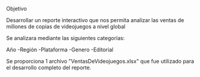 Objetivo

Desarrollar un reporte interactivo que nos permita analizar las ventas de millones de copias de videojuegos a nivel global 

Se analizara mediante las siguientes categorías:

 Año
-Región
-Plataforma
-Genero
-Editorial

Se proporciona 1 archivo "VentasDeVideojuegos.xlsx" que fue utilizado para el desarrollo completo del reporte.

